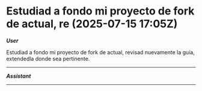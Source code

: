 <!-- Generated by SpecStory -->

# Estudiad a fondo mi proyecto de fork de actual, re (2025-07-15 17:05Z)

_**User**_

Estudiad a fondo mi proyecto de fork de actual, revisad nuevamente la guía, extendedla donde sea pertinente.

---

_**Assistant**_



---

